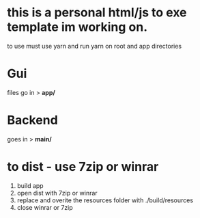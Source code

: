 # this is a personal html/js to exe template im working on.
 to use must use yarn and run yarn on root and app directories
# Gui 
files go in > __app/__
# Backend
goes in > __main/__

# to dist - use 7zip or winrar
1. build app
2. open dist with 7zip or winrar
3. replace and overite the resources folder with ./build/resources
4. close winrar or 7zip